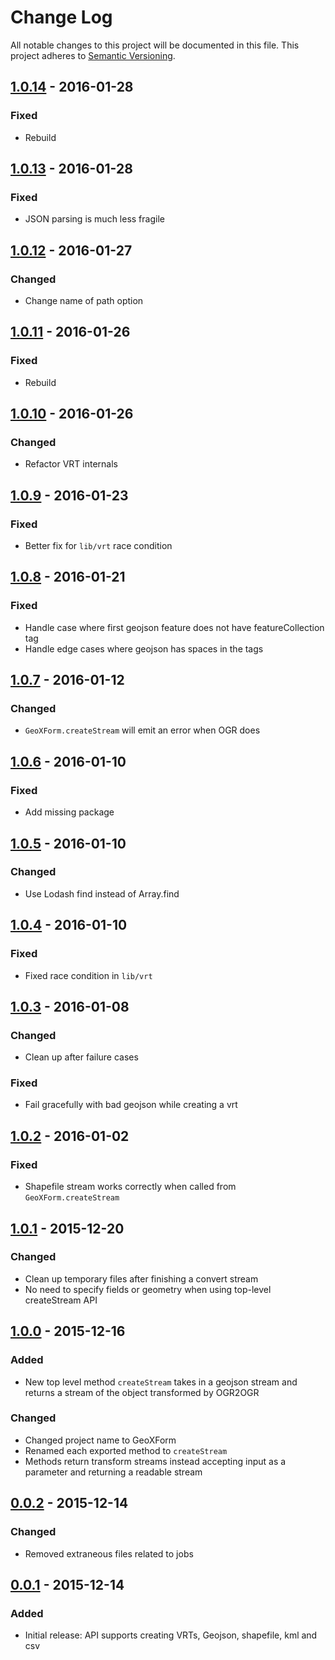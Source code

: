 # Change Log
All notable changes to this project will be documented in this file.
This project adheres to [Semantic Versioning](http://semver.org/).

## [1.0.14] - 2016-01-28
### Fixed
* Rebuild

## [1.0.13] - 2016-01-28
### Fixed
* JSON parsing is much less fragile

## [1.0.12] - 2016-01-27
### Changed
* Change name of path option

## [1.0.11] - 2016-01-26
### Fixed
* Rebuild

## [1.0.10] - 2016-01-26
### Changed
* Refactor VRT internals

## [1.0.9] - 2016-01-23
### Fixed
* Better fix for `lib/vrt` race condition

## [1.0.8] - 2016-01-21
### Fixed
* Handle case where first geojson feature does not have featureCollection tag
* Handle edge cases where geojson has spaces in the tags

## [1.0.7] - 2016-01-12
### Changed
* `GeoXForm.createStream` will emit an error when OGR does

## [1.0.6] - 2016-01-10
### Fixed
* Add missing package

## [1.0.5] - 2016-01-10
### Changed
* Use Lodash find instead of Array.find

## [1.0.4] - 2016-01-10
### Fixed
* Fixed race condition in `lib/vrt`

## [1.0.3] - 2016-01-08
### Changed
* Clean up after failure cases
### Fixed
* Fail gracefully with bad geojson while creating a vrt

## [1.0.2] - 2016-01-02
### Fixed
* Shapefile stream works correctly when called from `GeoXForm.createStream`

## [1.0.1] - 2015-12-20
### Changed
* Clean up temporary files after finishing a convert stream
* No need to specify fields or geometry when using top-level createStream API

## [1.0.0] - 2015-12-16
### Added
* New top level method `createStream` takes in a geojson stream and returns a stream of the object transformed by OGR2OGR
### Changed
* Changed project name to GeoXForm
* Renamed each exported method to `createStream`
* Methods return transform streams instead accepting input  as a parameter and returning a readable stream

## [0.0.2] - 2015-12-14
### Changed
* Removed extraneous files related to jobs

## [0.0.1] - 2015-12-14
### Added
* Initial release: API supports creating VRTs, Geojson, shapefile, kml and csv

[Unreleased]: https://github.com/koopjs/geoxform/compare/v1.0.14...HEAD
[1.0.14]: https://github.com/koopjs/geoxform/compare/v1.0.13...v1.0.14
[1.0.13]: https://github.com/koopjs/geoxform/compare/v1.0.12...v1.0.13
[1.0.12]: https://github.com/koopjs/geoxform/compare/v1.0.11...v1.0.12
[1.0.11]: https://github.com/koopjs/geoxform/compare/v1.0.10...v1.0.11
[1.0.10]: https://github.com/koopjs/geoxform/compare/v1.0.9...v1.0.10
[1.0.9]: https://github.com/koopjs/geoxform/compare/v1.0.8...v1.0.9
[1.0.8]: https://github.com/koopjs/geoxform/compare/v1.0.7...v1.0.8
[1.0.7]: https://github.com/koopjs/geoxform/compare/v1.0.6...v1.0.7
[1.0.6]: https://github.com/koopjs/geoxform/compare/v1.0.5...v1.0.6
[1.0.5]: https://github.com/koopjs/geoxform/compare/v1.0.4...v1.0.5
[1.0.4]: https://github.com/koopjs/geoxform/compare/v1.0.3...v1.0.4
[1.0.3]: https://github.com/koopjs/geoxform/compare/v1.0.2...v1.0.3
[1.0.2]: https://github.com/koopjs/geoxform/compare/v1.0.1...v1.0.2
[1.0.1]: https://github.com/koopjs/geoxform/compare/v1.0.0...v1.0.1
[1.0.0]: https://github.com/koopjs/geoxform/compare/v0.0.2...v1.0.0
[0.0.2]: https://github.com/koopjs/geoxform/compare/v0.0.1...v0.0.2
[0.0.1]: https://github.com/koopjs/geoxform/releases/tag/v0.0.1
